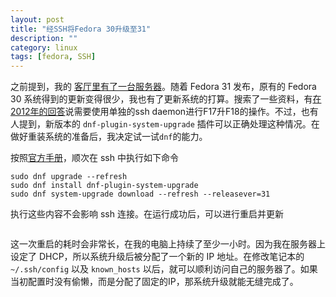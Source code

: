 ```yaml
---
layout: post
title: "经SSH将Fedora 30升级至31"
description: ""
category: linux
tags: [fedora, SSH]
---
```


之前提到，我的 [客厅里有了一台服务器][server]。随着 Fedora 31 发布，原有的 Fedora 30 系统得到的更新变得很少，我也有了更新系统的打算。搜索了一些资料，有[在2012年的回答][2012]说需要使用单独的ssh daemon进行F17升F18的操作。不过，也有人提到，新版本的 `dnf-plugin-system-upgrade` 插件可以正确处理这种情况。在做好重装系统的准备后，我决定试一试`dnf`的能力。  


按照[官方手册][doc]，顺次在 ssh 中执行如下命令  

```
sudo dnf upgrade --refresh
sudo dnf install dnf-plugin-system-upgrade
sudo dnf system-upgrade download --refresh --releasever=31
```

执行这些内容不会影响 ssh 连接。在运行成功后，可以进行重启并更新  

```sudo dnf system-upgrade reboot
```

这一次重启的耗时会非常长，在我的电脑上持续了至少一小时。因为我在服务器上设定了 DHCP，所以系统升级后被分配了一个新的 IP 地址。在修改笔记本的 `~/.ssh/config` 以及 `known_hosts` 以后，就可以顺利访问自己的服务器了。如果当初配置时没有偷懒，而是分配了固定的IP，那系统升级就能无缝完成了。  



[server]: https://endle.github.io/2018/09/10/distcc-to-speedup/
[2012]: https://unix.stackexchange.com/a/58724/258214
[doc]: https://docs.fedoraproject.org/en-US/quick-docs/dnf-system-upgrade/
